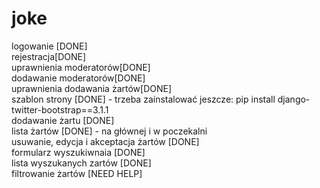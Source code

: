 joke
====

logowanie [DONE] <br>
rejestracja[DONE] <br>
uprawnienia moderatorów[DONE] <br>
dodawanie moderatorów[DONE] <br>
uprawnienia dodawania żartów[DONE] <br>
szablon strony [DONE] - trzeba zainstalować jeszcze: pip install django-twitter-bootstrap==3.1.1 <br>
dodawanie żartu [DONE] <br>
lista żartów [DONE] - na głównej i w poczekalni <br>
usuwanie, edycja i akceptacja żartów [DONE] <br>
formularz wyszukiwnaia [DONE] <br>
lista wyszukanych zartów [DONE] <br>
filtrowanie żartów [NEED HELP] <br>
